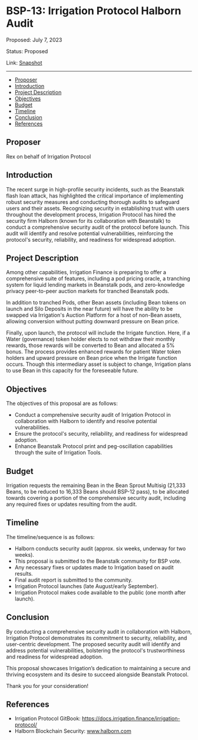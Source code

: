 # BSP-13: Irrigation Protocol Halborn Audit

Proposed: July 7, 2023

Status: Proposed

Link: [Snapshot](https://snapshot.org/#/wearebeansprout.eth/proposal/0xfa4418577035866e1f9a4d692977e9002b9819c7942be9088e0419a5c295c8fe)

---

- [Proposer](#proposer)
- [Introduction](#introduction)
- [Project Description](#project-description)
- [Objectives](#objectives)
- [Budget](#budget)
- [Timeline](#timeline)
- [Conclusion](#conclusion)
- [References](#references)

## Proposer

Rex on behalf of Irrigation Protocol

## Introduction

The recent surge in high-profile security incidents, such as the Beanstalk flash loan attack, has highlighted the critical importance of implementing robust security measures and conducting thorough audits to safeguard users and their assets. Recognizing security in establishing trust with users throughout the development process, Irrigation Protocol has hired the security firm Halborn (known for its collaboration with Beanstalk) to conduct a comprehensive security audit of the protocol before launch. This audit will identify and resolve potential vulnerabilities, reinforcing the protocol's security, reliability, and readiness for widespread adoption.

## Project Description

Among other capabilities, Irrigation Finance is preparing to offer a comprehensive suite of features, including a pod pricing oracle, a tranching system for liquid lending markets in Beanstalk pods, and zero-knowledge privacy peer-to-peer auction markets for tranched Beanstalk pods.

In addition to tranched Pods, other Bean assets (including Bean tokens on launch and Silo Deposits in the near future) will have the ability to be swapped via Irrigation's Auction Platform for a host of non-Bean assets, allowing conversion without putting downward pressure on Bean price.

Finally, upon launch, the protocol will include the Irrigate function. Here, if a Water (governance) token holder elects to not withdraw their monthly rewards, those rewards will be converted to Bean and allocated a 5% bonus. The process provides enhanced rewards for patient Water token holders and upward pressure on Bean price when the Irrigate function occurs. Though this intermediary asset is subject to change, Irrigation plans to use Bean in this capacity for the foreseeable future.

## Objectives

The objectives of this proposal are as follows:
* Conduct a comprehensive security audit of Irrigation Protocol in collaboration with Halborn to identify and resolve potential vulnerabilities.
* Ensure the protocol's security, reliability, and readiness for widespread adoption.
* Enhance Beanstalk Protocol print and peg-oscillation capabilities through the suite of Irrigation Tools.

## Budget

Irrigation requests the remaining Bean in the Bean Sprout Multisig (21,333 Beans, to be reduced to 16,333 Beans should BSP-12 pass), to be allocated towards covering a portion of the comprehensive security audit, including any required fixes or updates resulting from the audit.

## Timeline

The timeline/sequence is as follows:
* Halborn conducts security audit (approx. six weeks, underway for two weeks).
* This proposal is submitted to the Beanstalk community for BSP vote.
* Any necessary fixes or updates made to Irrigation based on audit results.
* Final audit report is submitted to the community.
* Irrigation Protocol launches (late August/early September).
* Irrigation Protocol makes code available to the public (one month after launch).

## Conclusion

By conducting a comprehensive security audit in collaboration with Halborn, Irrigation Protocol demonstrates its commitment to security, reliability, and user-centric development. The proposed security audit will identify and address potential vulnerabilities, bolstering the protocol's trustworthiness and readiness for widespread adoption.

This proposal showcases Irrigation’s dedication to maintaining a secure and thriving ecosystem and its desire to succeed alongside Beanstalk Protocol.

Thank you for your consideration!

## References

* Irrigation Protocol GitBook: https://docs.irrigation.finance/irrigation-protocol/
* Halborn Blockchain Security: www.halborn.com
